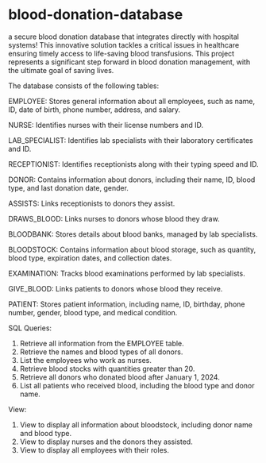 # blood-donation-database

a secure blood donation database that integrates directly with hospital systems! This innovative solution tackles a critical issues in healthcare ensuring timely access to life-saving blood transfusions. This project represents a significant step forward in blood donation management, with the ultimate goal of saving lives.

The database consists of the following tables:

EMPLOYEE: Stores general information about all employees, such as name, ID, date of birth, phone number, address, and salary.

NURSE: Identifies nurses with their license numbers and ID.

LAB_SPECIALIST: Identifies lab specialists with their laboratory certificates and ID.

RECEPTIONIST: Identifies receptionists along with their typing speed and ID.

DONOR: Contains information about donors, including their name, ID, blood type, and last donation date, gender.

ASSISTS: Links receptionists to donors they assist.

DRAWS_BLOOD: Links nurses to donors whose blood they draw.

BLOODBANK: Stores details about blood banks, managed by lab specialists.

BLOODSTOCK: Contains information about blood storage, such as quantity, blood type, expiration dates, and collection dates.

EXAMINATION: Tracks blood examinations performed by lab specialists.

GIVE_BLOOD: Links patients to donors whose blood they receive.

PATIENT: Stores patient information, including name, ID, birthday, phone number, gender, blood type, and medical condition.


SQL Queries:
1. Retrieve all information from the EMPLOYEE table. 
2. Retrieve the names and blood types of all donors.
3. List the employees who work as nurses.
4. Retrieve blood stocks with quantities greater than 20.
5. Retrieve all donors who donated blood after January 1, 2024.
6. List all patients who received blood, including the blood type and donor name.

View:
1. View to display all information about bloodstock, including donor name and blood type.
2. View to display nurses and the donors they assisted.
3. View to display all employees with their roles.


